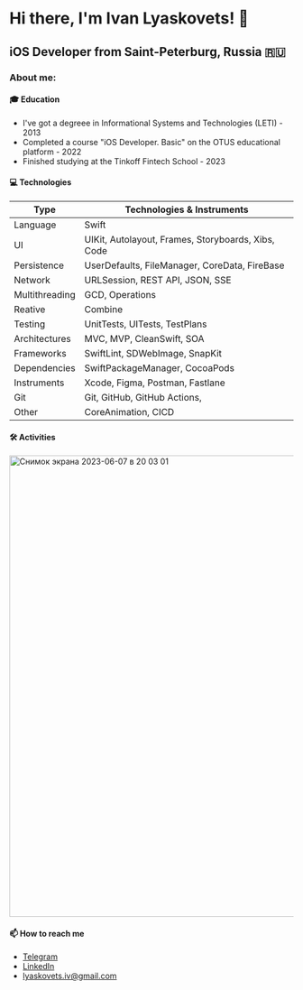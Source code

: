 # Hi there, I'm Ivan Lyaskovets! 👋
## iOS Developer from Saint-Peterburg, Russia 🇷🇺

### About me:

#### 🎓 Education
- I've got a degreee in Informational Systems and Technologies (LETI) - 2013
- Completed a course "iOS Developer. Basic" on the OTUS educational platform - 2022
- Finished studying at the Tinkoff Fintech School - 2023

#### 💻 Technologies

| Type           | Technologies & Instruments                         |
|----------------|----------------------------------------------------|
| Language       | Swift                                              |
| UI             | UIKit, Autolayout, Frames, Storyboards, Xibs, Code |
| Persistence    | UserDefaults, FileManager, CoreData, FireBase      |
| Network        | URLSession, REST API, JSON, SSE                    |
| Multithreading | GCD, Operations                                    |
| Reative        | Combine                                            |
| Testing        | UnitTests, UITests, TestPlans                      |
| Architectures  | MVC, MVP, CleanSwift, SOA                          |
| Frameworks     | SwiftLint, SDWebImage, SnapKit                     |
| Dependencies   | SwiftPackageManager, CocoaPods                     |
| Instruments    | Xcode, Figma, Postman, Fastlane                    |
| Git            | Git, GitHub, GitHub Actions,                       |
| Other          | CoreAnimation, CICD                                |

#### 🛠 Activities

<img width="818" alt="Снимок экрана 2023-06-07 в 20 03 01" src="https://github.com/lyaskovetsiv/lyaskovetsiv/assets/100786077/81a82e91-3430-441f-ad9d-2725d1120f8d">



#### 📫 How to reach me 
- [Telegram](https://t.me/lyaskovetsiv)
- [LinkedIn](https://www.linkedin.com/in/lyaskovets-ivan)
- lyaskovets.iv@gmail.com

